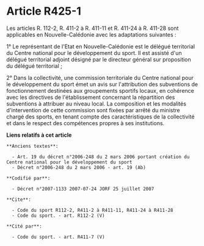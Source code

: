 # Article R425-1

Les articles R. 112-2, R. 411-2 à R. 411-11 et R. 411-24 à R. 411-28 sont applicables en Nouvelle-Calédonie avec les
adaptations suivantes :

1° Le représentant de l'Etat en Nouvelle-Calédonie est le délégué territorial du Centre national pour le développement du
sport. Il est assisté d'un délégué territorial adjoint désigné par le directeur général sur proposition du délégué
territorial ;

2° Dans la collectivité, une commission territoriale du Centre national pour le développement du sport émet un avis sur
l'attribution des subventions de fonctionnement destinées aux groupements sportifs locaux, en cohérence avec les directives
de l'établissement concernant la répartition des subventions à attribuer au niveau local. La composition et les modalités
d'intervention de cette commission sont fixées par arrêté du ministre chargé des sports, en tenant compte des
caractéristiques de la collectivité et dans le respect des compétences propres à ses institutions.

**Liens relatifs à cet article**

	**Anciens textes**:

	  - Art. 19 du décret n°2006-248 du 2 mars 2006 portant création du Centre national pour le développement du sport
	  - Décret n°2006-248 du 2 mars 2006 - art. 19 (Ab)

	**Codifié par**:

	  - Décret n°2007-1133 2007-07-24 JORF 25 juillet 2007

	**Cite**:

	  - Code du sport R112-2, R411-2 à R411-11, R411-24 à R411-28
	  - Code du sport. - art. R112-2 (V)

	**Cité par**:

	  - Code du sport. - art. R411-7 (V)
